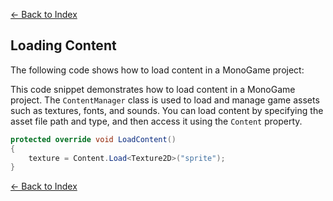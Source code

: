 ﻿[← Back to Index](index.md)

## Loading Content

The following code shows how to load content in a MonoGame project:

This code snippet demonstrates how to load content in a MonoGame project. The `ContentManager` class is used to load and manage game assets such as textures, fonts, and sounds. You can load content by specifying the asset file path and type, and then access it using the `Content` property.

```csharp
protected override void LoadContent()
{
	texture = Content.Load<Texture2D>("sprite");
}
```

[← Back to Index](index.md)
